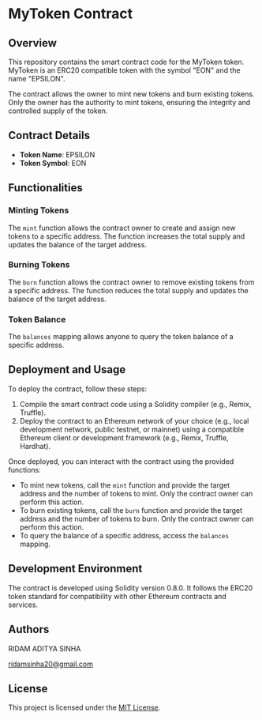 # MyToken Contract

## Overview
This repository contains the smart contract code for the MyToken token. MyToken is an ERC20 compatible token with the symbol "EON" and the name "EPSILON".

The contract allows the owner to mint new tokens and burn existing tokens. Only the owner has the authority to mint tokens, ensuring the integrity and controlled supply of the token.

## Contract Details

- **Token Name**: EPSILON
- **Token Symbol**: EON

## Functionalities

### Minting Tokens
The `mint` function allows the contract owner to create and assign new tokens to a specific address. The function increases the total supply and updates the balance of the target address.

### Burning Tokens
The `burn` function allows the contract owner to remove existing tokens from a specific address. The function reduces the total supply and updates the balance of the target address.

### Token Balance
The `balances` mapping allows anyone to query the token balance of a specific address.

## Deployment and Usage

To deploy the contract, follow these steps:

1. Compile the smart contract code using a Solidity compiler (e.g., Remix, Truffle).
2. Deploy the contract to an Ethereum network of your choice (e.g., local development network, public testnet, or mainnet) using a compatible Ethereum client or development framework (e.g., Remix, Truffle, Hardhat).

Once deployed, you can interact with the contract using the provided functions:

- To mint new tokens, call the `mint` function and provide the target address and the number of tokens to mint. Only the contract owner can perform this action.
- To burn existing tokens, call the `burn` function and provide the target address and the number of tokens to burn. Only the contract owner can perform this action.
- To query the balance of a specific address, access the `balances` mapping.

## Development Environment

The contract is developed using Solidity version 0.8.0. It follows the ERC20 token standard for compatibility with other Ethereum contracts and services.

## Authors

RIDAM ADITYA SINHA

ridamsinha20@gmail.com

## License

This project is licensed under the [MIT License](LICENSE).
